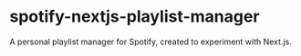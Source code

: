 # spotify-nextjs-playlist-manager
A personal playlist manager for Spotify, created to experiment with Next.js.
